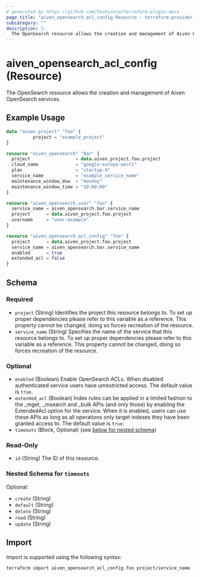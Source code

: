 ```yaml
---
# generated by https://github.com/hashicorp/terraform-plugin-docs
page_title: "aiven_opensearch_acl_config Resource - terraform-provider-aiven"
subcategory: ""
description: |-
  The OpenSearch resource allows the creation and management of Aiven OpenSearch services.
---
```


# aiven_opensearch_acl_config (Resource)

The OpenSearch resource allows the creation and management of Aiven OpenSearch services.

## Example Usage

```terraform
data "aiven_project" "foo" {
		  project = "example_project"
}

resource "aiven_opensearch" "bar" {
  project                 = data.aiven_project.foo.project
  cloud_name              = "google-europe-west1"
  plan                    = "startup-4"
  service_name            = "example_service_name"
  maintenance_window_dow  = "monday"
  maintenance_window_time = "10:00:00"
}

resource "aiven_opensearch_user" "foo" {
  service_name = aiven_opensearch.bar.service_name
  project      = data.aiven_project.foo.project
  username     = "user-example"
}

resource "aiven_opensearch_acl_config" "foo" {
  project      = data.aiven_project.foo.project
  service_name = aiven_opensearch.bar.service_name
  enabled      = true
  extended_acl = false
}
```

<!-- schema generated by tfplugindocs -->
## Schema

### Required

- `project` (String) Identifies the project this resource belongs to. To set up proper dependencies please refer to this variable as a reference. This property cannot be changed, doing so forces recreation of the resource.
- `service_name` (String) Specifies the name of the service that this resource belongs to. To set up proper dependencies please refer to this variable as a reference. This property cannot be changed, doing so forces recreation of the resource.

### Optional

- `enabled` (Boolean) Enable OpenSearch ACLs. When disabled authenticated service users have unrestricted access. The default value is `true`.
- `extended_acl` (Boolean) Index rules can be applied in a limited fashion to the _mget, _msearch and _bulk APIs (and only those) by enabling the ExtendedAcl option for the service. When it is enabled, users can use these APIs as long as all operations only target indexes they have been granted access to. The default value is `true`.
- `timeouts` (Block, Optional) (see [below for nested schema](#nestedblock--timeouts))

### Read-Only

- `id` (String) The ID of this resource.

<a id="nestedblock--timeouts"></a>
### Nested Schema for `timeouts`

Optional:

- `create` (String)
- `default` (String)
- `delete` (String)
- `read` (String)
- `update` (String)

## Import

Import is supported using the following syntax:

```shell
terraform import aiven_opensearch_acl_config.foo project/service_name
```
